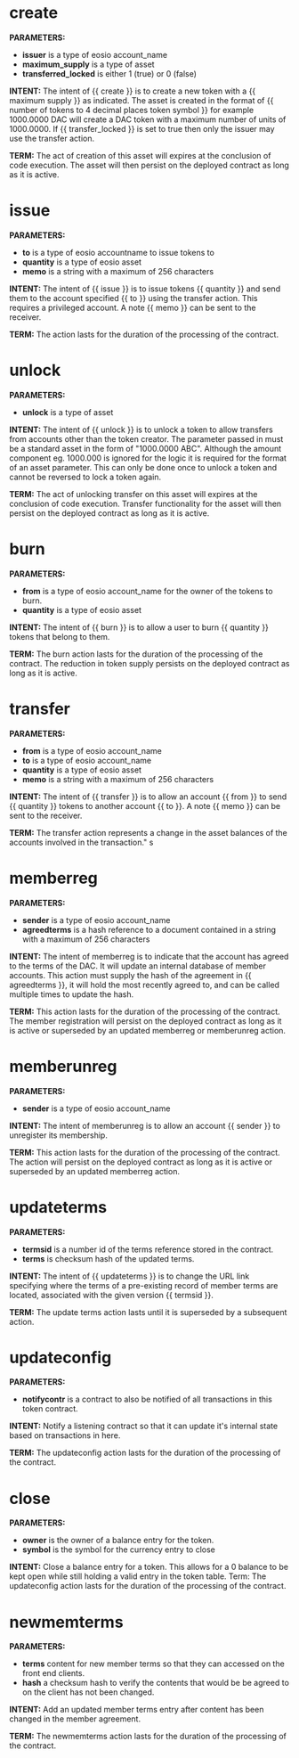 <h1 class="contract">
   create
</h1>

**PARAMETERS:** 
* __issuer__ is a type of eosio account_name
* __maximum_supply__ is a type of asset
* __transferred_locked__ is either 1 (true) or 0 (false)

**INTENT:** The intent of {{ create }} is to create a new token with a {{ maximum supply }} as indicated. The asset is created in the format of {{ number of tokens to 4 decimal places <space>  token symbol }} for example 1000.0000 DAC will create a DAC token with a maximum number of units of 1000.0000. If {{ transfer_locked }} is set to true then only the issuer may use the transfer action. 

**TERM:** The act of creation of this asset will expires at the conclusion of code execution. The asset will then persist on the deployed contract as long as it is active.

<h1 class="contract">
   issue
</h1>

**PARAMETERS:** 
* __to__ is a type of eosio accountname to issue tokens to
* __quantity__ is a type of eosio asset
* __memo__ is a string with a maximum of 256 characters
       
**INTENT:** The intent of {{ issue }} is to issue tokens {{ quantity }} and send them to the account specified {{ to }} using the transfer action. This requires a privileged account. A note {{ memo }} can be sent to the receiver.

**TERM:** The action lasts for the duration of the processing of the contract.

<h1 class="contract">
   unlock
</h1>


**PARAMETERS:** 
* __unlock__ is a type of asset

**INTENT:** The intent of {{ unlock }} is to unlock a token to allow transfers from accounts other than the token creator. The parameter passed in must be a standard asset in the form of "1000.0000 ABC". Although the amount component eg. 1000.000 is ignored for the logic it is required for the format of an asset parameter. This can only be done once to unlock a token and cannot be reversed to lock a token again.

**TERM:** The act of unlocking transfer on this asset will expires at the conclusion of code execution. Transfer functionality for the asset will then persist on the deployed contract as long as it is active.

<h1 class="contract">
   burn
</h1>

**PARAMETERS:** 
* __from__ is a type of eosio account_name for the owner of the tokens to burn.
* __quantity__ is a type of eosio asset

**INTENT:** The intent of {{ burn }} is to allow a user to burn {{ quantity }} tokens that belong to them. 

**TERM:** The burn action lasts for the duration of the processing of the contract. The reduction in token supply persists on the deployed contract as long as it is active.

<h1 class="contract">
   transfer
</h1>

**PARAMETERS:** 
* __from__ is a type of eosio account_name
* __to__ is a type of eosio account_name
* __quantity__ is a type of eosio asset
* __memo__ is a string with a maximum of 256 characters

**INTENT:** The intent of {{ transfer }} is to allow an account {{ from }} to send {{ quantity }} tokens to another account {{ to }}.  A note {{ memo }} can be sent to the receiver.

**TERM:** The transfer action represents a change in the asset balances of the accounts involved in the transaction."
s
<h1 class="contract">
   memberreg
</h1>

**PARAMETERS:** 
* __sender__ is a type of eosio account_name 
* __agreedterms__ is a hash reference to a document contained in a string with a maximum of 256 characters

**INTENT:** The intent of memberreg is to indicate that the account has agreed to the terms of the DAC. It will update an internal database of member accounts. This action must supply the hash of the agreement in {{ agreedterms }}, it will hold the most recently agreed to, and can be called multiple times to update the hash.

**TERM:** This action lasts for the duration of the processing of the contract. The member registration will persist on the deployed contract as long as it is active or superseded by an updated memberreg or memberunreg action.

<h1 class="contract">
   memberunreg
</h1>

**PARAMETERS:** 
* __sender__ is a type of eosio account_name

**INTENT:** The intent of memberunreg is to allow an account {{ sender }} to unregister its membership.

**TERM:** This action lasts for the duration of the processing of the contract. The action will persist on the deployed contract as long as it is active or superseded by an updated memberreg action.

<h1 class="contract">
   updateterms
</h1>

**PARAMETERS:** 
* __termsid__ is a number id of the terms reference stored in the contract.
* __terms__ is checksum hash of the updated terms.

**INTENT:** The intent of {{ updateterms }} is to change the URL link specifying where the terms of a pre-existing record of member terms are located, associated with the given version {{ termsid }}.

**TERM:** The update terms action lasts until it is superseded by a subsequent action.

<h1 class="contract">
   updateconfig
</h1>

**PARAMETERS:** 
* __notifycontr__ is a contract to also be notified of all transactions in this token contract.

**INTENT:** Notify a listening contract so that it can update it's internal state based on transactions in here.

**TERM:** The updateconfig action lasts for the duration of the processing of the contract.

<h1 class="contract">
   close
</h1>

**PARAMETERS:** 
* __owner__ is the owner of a balance entry for the token.
* __symbol__ is the symbol for the currency entry to close

**INTENT:** Close a balance entry for a token. This allows for a 0 balance to be kept open while still holding a valid entry in the token table.
Term: The updateconfig action lasts for the duration of the processing of the contract.


<h1 class="contract">
   newmemterms
</h1>

**PARAMETERS:** 
* __terms__ content for new member terms so that they can accessed on the front end clients.
* __hash__ a checksum hash to verify the contents that would be be agreed to on the client has not been changed. 

**INTENT:** Add an updated member terms entry after content has been changed in the member agreement.

**TERM:** The newmemterms action lasts for the duration of the processing of the contract.